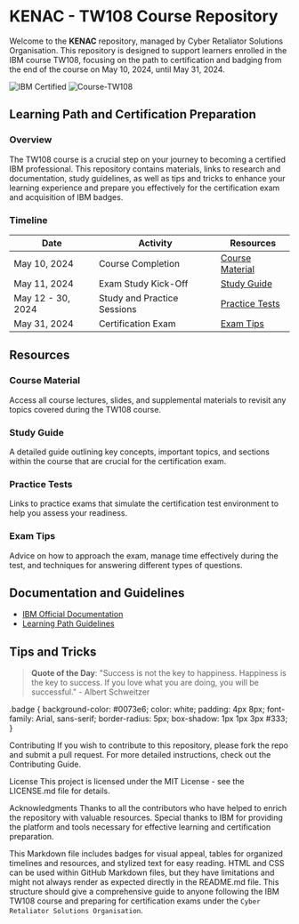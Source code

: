 # KENAC - TW108 Course Repository

Welcome to the **KENAC** repository, managed by Cyber Retaliator Solutions Organisation. This repository is designed to support learners enrolled in the IBM course TW108, focusing on the path to certification and badging from the end of the course on May 10, 2024, until May 31, 2024.

![IBM Certified](https://img.shields.io/badge/IBM-Certified-blue.svg)
![Course-TW108](https://img.shields.io/badge/Course-TW108-green)

## Learning Path and Certification Preparation

### Overview
The TW108 course is a crucial step on your journey to becoming a certified IBM professional. This repository contains materials, links to research and documentation, study guidelines, as well as tips and tricks to enhance your learning experience and prepare you effectively for the certification exam and acquisition of IBM badges.

### Timeline

| Date       | Activity                            | Resources                           |
|------------|-------------------------------------|-------------------------------------|
| May 10, 2024 | Course Completion                | [Course Material](#course-material) |
| May 11, 2024 | Exam Study Kick-Off              | [Study Guide](#study-guide)         |
| May 12 - 30, 2024 | Study and Practice Sessions | [Practice Tests](#practice-tests)   |
| May 31, 2024 | Certification Exam               | [Exam Tips](#exam-tips)             |

## Resources

### Course Material
Access all course lectures, slides, and supplemental materials to revisit any topics covered during the TW108 course.

### Study Guide
A detailed guide outlining key concepts, important topics, and sections within the course that are crucial for the certification exam.

### Practice Tests
Links to practice exams that simulate the certification test environment to help you assess your readiness.

### Exam Tips
Advice on how to approach the exam, manage time effectively during the test, and techniques for answering different types of questions.

## Documentation and Guidelines

- [IBM Official Documentation](https://www.ibm.com/docs/)
- [Learning Path Guidelines](https://www.ibm.com/training/paths)

## Tips and Tricks

> **Quote of the Day**: "Success is not the key to happiness. Happiness is the key to success. If you love what you are doing, you will be successful." - Albert Schweitzer



.badge {
  background-color: #0073e6;
  color: white;
  padding: 4px 8px;
  font-family: Arial, sans-serif;
  border-radius: 5px;
  box-shadow: 1px 1px 3px #333;
}

Contributing
If you wish to contribute to this repository, please fork the repo and submit a pull request. For more detailed instructions, check out the Contributing Guide.

License
This project is licensed under the MIT License - see the LICENSE.md file for details.

Acknowledgments
Thanks to all the contributors who have helped to enrich the repository with valuable resources.
Special thanks to IBM for providing the platform and tools necessary for effective learning and certification preparation.

This Markdown file includes badges for visual appeal, tables for organized timelines and resources, and stylized text for easy reading. HTML and CSS can be used within GitHub Markdown files, but they have limitations and might not always render as expected directly in the README.md file. This structure should give a comprehensive guide to anyone following the IBM TW108 course and preparing for certification exams under the `Cyber Retaliator Solutions Organisation`.
